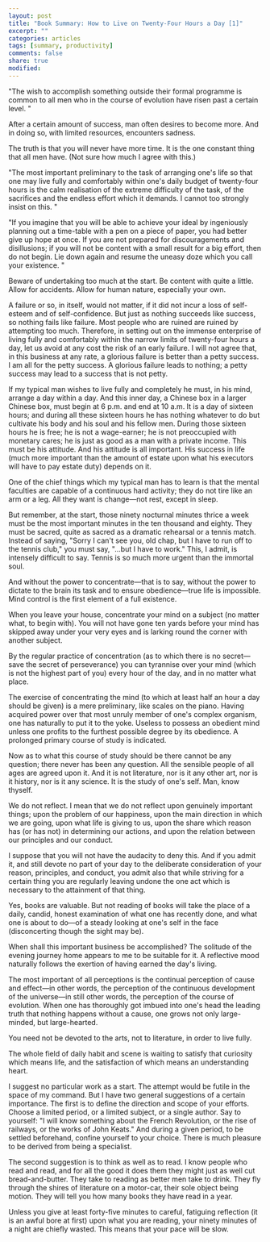 ```yaml
---
layout: post
title: "Book Summary: How to Live on Twenty-Four Hours a Day [1]"
excerpt: ""
categories: articles
tags: [summary, productivity]
comments: false
share: true
modified:
---
```


"The wish to accomplish something outside their formal programme is common to
all men who in the course of evolution have risen past a certain level. "

After a certain amount of success, man often desires to become more. And in doing
so, with limited resources, encounters sadness.

The truth is that you will never have more time. It is the one constant thing that
all men have. (Not sure how much I agree with this.)

"The most important preliminary to the task of arranging one's life so that one
may live fully and comfortably within one's daily budget of twenty-four hours
is the calm realisation of the extreme difficulty of the task, of the
sacrifices and the endless effort which it demands. I cannot too strongly
insist on this. "

"If you imagine that you will be able to achieve your ideal by ingeniously
planning out a time-table with a pen on a piece of paper, you had better give
up hope at once. If you are not prepared for discouragements and disillusions;
if you will not be content with a small result for a big effort, then do not
begin. Lie down again and resume the uneasy doze which you call your existence.
"

Beware of undertaking too much at the start. Be content with quite a little.
Allow for accidents. Allow for human nature, especially your own.

A failure or so, in itself, would not matter, if it did not incur a loss of
self-esteem and of self-confidence. But just as nothing succeeds like success,
so nothing fails like failure. Most people who are ruined are ruined by
attempting too much. Therefore, in setting out on the immense enterprise of
living fully and comfortably within the narrow limits of twenty-four hours a
day, let us avoid at any cost the risk of an early failure. I will not agree
that, in this business at any rate, a glorious failure is better than a petty
success. I am all for the petty success. A glorious failure leads to nothing;
a petty success may lead to a success that is not petty.

If my typical man wishes to live fully and completely he must, in his mind,
arrange a day within a day. And this inner day, a Chinese box in a larger
Chinese box, must begin at 6 p.m. and end at 10 a.m. It is a day of sixteen
hours; and during all these sixteen hours he has nothing whatever to do but
cultivate his body and his soul and his fellow men. During those sixteen hours
he is free; he is not a wage-earner; he is not preoccupied with monetary
cares; he is just as good as a man with a private income. This must be his
attitude. And his attitude is all important. His success in life (much more
important than the amount of estate upon what his executors will have to pay
estate duty) depends on it.

One of the chief things which my typical man has to learn is that the mental
faculties are capable of a continuous hard activity; they do not tire like an
arm or a leg. All they want is change—not rest, except in sleep.

But remember, at the start, those ninety nocturnal minutes thrice a week must
be the most important minutes in the ten thousand and eighty. They must be
sacred, quite as sacred as a dramatic rehearsal or a tennis match. Instead of
saying, "Sorry I can't see you, old chap, but I have to run off to the tennis
club," you must say, "...but I have to work." This, I admit, is intensely
difficult to say. Tennis is so much more urgent than the immortal soul.

And without the power to concentrate—that is to say, without the power to
dictate to the brain its task and to ensure obedience—true life is impossible.
Mind control is the first element of a full existence.

When you leave your house, concentrate your mind on a subject (no matter what,
to begin with). You will not have gone ten yards before your mind has skipped
away under your very eyes and is larking round the corner with another
subject.

By the regular practice of concentration (as to which there is no secret—save
the secret of perseverance) you can tyrannise over your mind (which is not the
highest part of you) every hour of the day, and in no matter what place.

The exercise of concentrating the mind (to which at least half an hour a day
should be given) is a mere preliminary, like scales on the piano. Having
acquired power over that most unruly member of one's complex organism, one has
naturally to put it to the yoke. Useless to possess an obedient mind unless one
profits to the furthest possible degree by its obedience. A prolonged primary
course of study is indicated.

Now as to what this course of study should be there cannot be any question;
there never has been any question. All the sensible people of all ages are
agreed upon it. And it is not literature, nor is it any other art, nor is it
history, nor is it any science. It is the study of one's self. Man, know
thyself.

We do not reflect. I mean that we do not reflect upon genuinely important
things; upon the problem of our happiness, upon the main direction in which we
are going, upon what life is giving to us, upon the share which reason has (or
has not) in determining our actions, and upon the relation between our
principles and our conduct.

I suppose that you will not have the audacity to deny this. And if you admit
it, and still devote no part of your day to the deliberate consideration of
your reason, principles, and conduct, you admit also that while striving for a
certain thing you are regularly leaving undone the one act which is necessary
to the attainment of that thing.

Yes, books are valuable. But not reading of books will take the place of a
daily, candid, honest examination of what one has recently done, and what one
is about to do—of a steady looking at one's self in the face (disconcerting
though the sight may be).

When shall this important business be accomplished? The solitude of the evening
journey home appears to me to be suitable for it. A reflective mood naturally
follows the exertion of having earned the day's living.

The most important of all perceptions is the continual perception of cause and
effect—in other words, the perception of the continuous development of the
universe—in still other words, the perception of the course of evolution. When
one has thoroughly got imbued into one's head the leading truth that nothing
happens without a cause, one grows not only large-minded, but large-hearted.

You need not be devoted to the arts, not to literature, in order to live
fully.

The whole field of daily habit and scene is waiting to satisfy that curiosity
which means life, and the satisfaction of which means an understanding heart.

I suggest no particular work as a start. The attempt would be futile in the
space of my command. But I have two general suggestions of a certain
importance. The first is to define the direction and scope of your efforts.
Choose a limited period, or a limited subject, or a single author. Say to
yourself: "I will know something about the French Revolution, or the rise of
railways, or the works of John Keats." And during a given period, to be
settled beforehand, confine yourself to your choice. There is much pleasure to
be derived from being a specialist.

The second suggestion is to think as well as to read. I know people who read
and read, and for all the good it does them they might just as well cut
bread-and-butter. They take to reading as better men take to drink. They fly
through the shires of literature on a motor-car, their sole object being
motion. They will tell you how many books they have read in a year.

Unless you give at least forty-five minutes to careful, fatiguing reflection
(it is an awful bore at first) upon what you are reading, your ninety minutes
of a night are chiefly wasted. This means that your pace will be slow.

[1]:https://www.gutenberg.org/ebooks/2274
